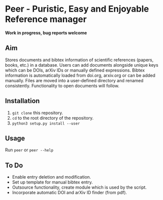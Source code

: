 
Peer - Puristic, Easy and Enjoyable Reference manager
=====================================================

**Work in progress, bug reports welcome**

Aim
---
Stores documents and bibtex information of scientific references (papers, books, etc.) in a database.
Users can add documents alongside unique keys which can be DOIs, arXiv IDs or manually defined expressions.
Bibtex information is automatically loaded from doi.org, arxiv.org or can be added manually.
Files are moved into a user-defined directory and renamed consistently.
Functionality to open documents will follow.

Installation
------------

1. `git clone` this repository.
2. `cd` to the root directory of the repository.
3. `python3 setup.py install --user`

Usage
-----

Run `peer` or `peer --help`


To Do
-----
- Enable entry deletion and modification.
- Set up template for manual bibtex entry.
- Outsource functionality, create module which is used by the script.
- Incorporate automatic DOI and arXiv ID finder (from pdf).

